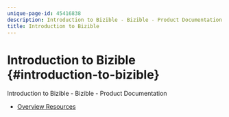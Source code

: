 ```yaml
---
unique-page-id: 45416838
description: Introduction to Bizible - Bizible - Product Documentation
title: Introduction to Bizible
---
```


# Introduction to Bizible {#introduction-to-bizible}

Introduction to Bizible - Bizible - Product Documentation

* [Overview Resources](introduction-to-bizible/overview-resources.md)

